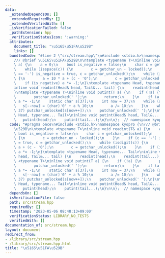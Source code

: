```yaml
---
data:
  _extendedDependsOn: []
  _extendedRequiredBy: []
  _extendedVerifiedWith: []
  _isVerificationFailed: false
  _pathExtension: hpp
  _verificationStatusIcon: ':warning:'
  attributes:
    document_title: "\u5165\u51FA\u529B"
    links: []
  bundledCode: "#line 2 \"src/stream.hpp\"\n#include <stdio.h>\nnamespace kyopro {\n\
    /// @brief \u5165\u51FA\u529B\n\ntemplate <typename T>\ninline void readint(T&\
    \ a) {\n    a = 0;\n    bool is_negative = false;\n    char c = getchar_unlocked();\n\
    \    while (isspace(c)) {\n        c = getchar_un - locked();\n    }\n    if (c\
    \ == '-') is_negative = true, c = getchar_unlocked();\n    while (isdigit(c))\
    \ {\n        a = 10 * a + (c - '0');\n        c = getchar_unlocked();\n    }\n\
    \    if (is_negative) a *= -1;\n}\ntemplate <typename Head, typename... Tail>\n\
    inline void readint(Head& head, Tail&... tail) {\n    readint(head);\n    readint(tail...);\n\
    }\ntemplate <typename T>\ninline void putint(T a) {\n    if (!a) {\n        putchar_unlocked('0');\n\
    \        putchar_unlocked(' ');\n        return;\n    }\n    if (a < 0) putchar_unlocked('-'),\
    \ a *= -1;\n    static char s[37];\n    int now = 37;\n    while (a) {\n     \
    \   s[--now] = (char)'0' + a % 10;\n        a /= 10;\n    }\n    while (now <\
    \ 37) putchar_unlocked(s[now++]);\n    putchar_unlocked(' ');\n}\ntemplate <typename\
    \ Head, typename... Tail>\ninline void putint(Head& head, Tail&... tail) {\n \
    \   putint(head);\n    putint(tail...);\n}\n\n};  // namespace kyopro\n"
  code: "#pragma once\n#include <stdio.h>\nnamespace kyopro {\n/// @brief \u5165\u51FA\
    \u529B\n\ntemplate <typename T>\ninline void readint(T& a) {\n    a = 0;\n   \
    \ bool is_negative = false;\n    char c = getchar_unlocked();\n    while (isspace(c))\
    \ {\n        c = getchar_un - locked();\n    }\n    if (c == '-') is_negative\
    \ = true, c = getchar_unlocked();\n    while (isdigit(c)) {\n        a = 10 *\
    \ a + (c - '0');\n        c = getchar_unlocked();\n    }\n    if (is_negative)\
    \ a *= -1;\n}\ntemplate <typename Head, typename... Tail>\ninline void readint(Head&\
    \ head, Tail&... tail) {\n    readint(head);\n    readint(tail...);\n}\ntemplate\
    \ <typename T>\ninline void putint(T a) {\n    if (!a) {\n        putchar_unlocked('0');\n\
    \        putchar_unlocked(' ');\n        return;\n    }\n    if (a < 0) putchar_unlocked('-'),\
    \ a *= -1;\n    static char s[37];\n    int now = 37;\n    while (a) {\n     \
    \   s[--now] = (char)'0' + a % 10;\n        a /= 10;\n    }\n    while (now <\
    \ 37) putchar_unlocked(s[now++]);\n    putchar_unlocked(' ');\n}\ntemplate <typename\
    \ Head, typename... Tail>\ninline void putint(Head& head, Tail&... tail) {\n \
    \   putint(head);\n    putint(tail...);\n}\n\n};  // namespace kyopro"
  dependsOn: []
  isVerificationFile: false
  path: src/stream.hpp
  requiredBy: []
  timestamp: '2023-05-06 08:48:13+09:00'
  verificationStatus: LIBRARY_NO_TESTS
  verifiedWith: []
documentation_of: src/stream.hpp
layout: document
redirect_from:
- /library/src/stream.hpp
- /library/src/stream.hpp.html
title: "\u5165\u51FA\u529B"
---
```

